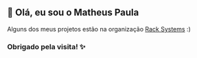 ## 👋 Olá, eu sou o Matheus Paula

Alguns dos meus projetos estão na organização [Rack Systems](https://github.com/racksystems) :)

### Obrigado pela visita! ✨
